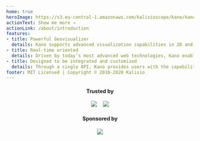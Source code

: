 ```yaml
---
home: true
heroImage: https://s3.eu-central-1.amazonaws.com/kalisioscope/kano/kano-icon-256x256.png
actionText: Show me more →
actionLink: /about/introduction
features:
- title: Powerful Geovisualizer
  details: Kano supports advanced visualization capabilities in 2D and 3D thanks to hardware acceleration with WebGL technology
- title: Real-time oriented
  details: Driven by today’s most advanced web technologies, Kano enables real-time tracking of your geospatial assets
- title: Designed to be integrated and customized
  details: Through a single API, Kano provides users with the capability to develop geospatial applications
footer: MIT Licensed | Copyright © 2018-2020 Kalisio
---
```


<center>
	<h4>Trusted by</h4>
	<a href="https://www.airbus.com/"><img src="https://s3.eu-central-1.amazonaws.com/kalisioscope/assets/logos/airbus.png"></a>
  &nbsp;&nbsp;
  <a href="https://www.irsn.fr/"><img src="https://s3.eu-central-1.amazonaws.com/kalisioscope/assets/logos/irsn.png"></a>
  <br />
	<h4>Sponsored by</h4>
	<a href="https://kalisio.com"><img src="https://s3.eu-central-1.amazonaws.com/kalisioscope/kalisio/kalisio-logo-black-256x84.png"></a>
</center>



